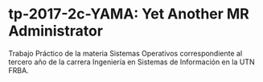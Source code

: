 # tp-2017-2c-YAMA: Yet Another MR Administrator

Trabajo Práctico de la materia Sistemas Operativos correspondiente al tercero año de la carrera Ingeniería en Sistemas de Información en la UTN FRBA.
